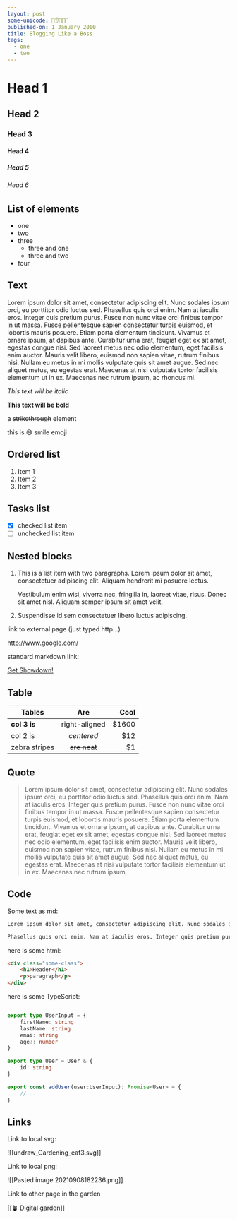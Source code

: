 ```yaml
---
layout: post
some-unicode: 🚀👂😁🧨🎸
published-on: 1 January 2000
title: Blogging Like a Boss
tags:
  - one
  - two
---
```


# Head 1
## Head 2
### Head 3
#### Head 4
##### Head 5
###### Head 6

## List of elements
- one
- two
- three
	* three and one
	* three and two
- four

## Text
Lorem ipsum dolor sit amet, consectetur adipiscing elit. Nunc sodales ipsum orci, eu porttitor odio luctus sed. Phasellus quis orci enim. Nam at iaculis eros. Integer quis pretium purus. Fusce non nunc vitae orci finibus tempor in ut massa. Fusce pellentesque sapien consectetur turpis euismod, et lobortis mauris posuere. Etiam porta elementum tincidunt. Vivamus et ornare ipsum, at dapibus ante. Curabitur urna erat, feugiat eget ex sit amet, egestas congue nisi. Sed laoreet metus nec odio elementum, eget facilisis enim auctor. Mauris velit libero, euismod non sapien vitae, rutrum finibus nisi. Nullam eu metus in mi mollis vulputate quis sit amet augue. Sed nec aliquet metus, eu egestas erat. Maecenas at nisi vulputate tortor facilisis elementum ut in ex. Maecenas nec rutrum ipsum, ac rhoncus mi.


*This text will be italic*

**This text will be bold**


a ~~strikethrough~~ element

this is :smile: smile emoji

## Ordered list


1. Item 1
2. Item 2
3. Item 3

## Tasks list


- [x] checked list item
- [ ] unchecked list item

## Nested blocks


1.  This is a list item with two paragraphs. Lorem ipsum dolor
    sit amet, consectetuer adipiscing elit. Aliquam hendrerit
    mi posuere lectus.

    Vestibulum enim wisi, viverra nec, fringilla in, laoreet
    vitae, risus. Donec sit amet nisl. Aliquam semper ipsum
    sit amet velit.

2.  Suspendisse id sem consectetuer libero luctus adipiscing.


link to external page (just typed http...)

 http://www.google.com/

standard markdown link:

[Get Showdown!](https://github.com/showdownjs/showdown)

## Table

| Tables        | Are           | Cool  |
| ------------- |:-------------:| -----:|
| **col 3 is**  | right-aligned | $1600 |
| col 2 is      | *centered*    |   $12 |
| zebra stripes | ~~are neat~~  |    $1 |

## Quote
> Lorem ipsum dolor sit amet, consectetur adipiscing elit. Nunc sodales ipsum orci, eu porttitor odio luctus sed. Phasellus quis orci enim. Nam at iaculis eros. Integer quis pretium purus. Fusce non nunc vitae orci finibus tempor in ut massa. Fusce pellentesque sapien consectetur turpis euismod, et lobortis mauris posuere. Etiam porta elementum tincidunt. Vivamus et ornare ipsum, at dapibus ante. Curabitur urna erat, feugiat eget ex sit amet, egestas congue nisi. Sed laoreet metus nec odio elementum, eget facilisis enim auctor. Mauris velit libero, euismod non sapien vitae, rutrum finibus nisi. Nullam eu metus in mi mollis vulputate quis sit amet augue. Sed nec aliquet metus, eu egestas erat. Maecenas at nisi vulputate tortor facilisis elementum ut in ex. Maecenas nec rutrum ipsum,

## Code

Some text as md:

```md
Lorem ipsum dolor sit amet, consectetur adipiscing elit. Nunc sodales ipsum orci, eu porttitor odio luctus sed. 

Phasellus quis orci enim. Nam at iaculis eros. Integer quis pretium purus. 
```


here is some html:

```html
<div class="some-class">
	<h1>Header</h1>
	<p>paragraph</p>
</div>
```

here is some TypeScript:

```ts

export type UserInput = {
	firstName: string
	lastName: string
	emai: string
	age?: number
}

export type User = User & {
	id: string
}

export const addUser(user:UserInput): Promise<User> = {
	// ...
}

```


## Links

Link to local svg:

![[undraw_Gardening_eaf3.svg]]

Link to local png:

![[Pasted image 20210908182236.png]]


Link to other page in the garden

[[🪴 Digital garden]]
